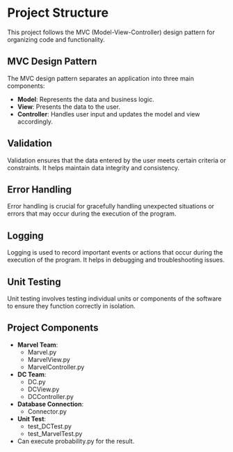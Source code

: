 # Project Structure

This project follows the MVC (Model-View-Controller) design pattern for organizing code and functionality.

## MVC Design Pattern

The MVC design pattern separates an application into three main components:
- **Model**: Represents the data and business logic.
- **View**: Presents the data to the user.
- **Controller**: Handles user input and updates the model and view accordingly.

## Validation

Validation ensures that the data entered by the user meets certain criteria or constraints. It helps maintain data integrity and consistency.

## Error Handling

Error handling is crucial for gracefully handling unexpected situations or errors that may occur during the execution of the program.

## Logging

Logging is used to record important events or actions that occur during the execution of the program. It helps in debugging and troubleshooting issues.

## Unit Testing

Unit testing involves testing individual units or components of the software to ensure they function correctly in isolation.

## Project Components

- **Marvel Team**:
  - Marvel.py
  - MarvelView.py
  - MarvelController.py
- **DC Team**:
  - DC.py
  - DCView.py
  - DCController.py
- **Database Connection**:
  - Connector.py
- **Unit Test**:
  - test_DCTest.py
  - test_MarvelTest.py
- Can execute probability.py for the result.
